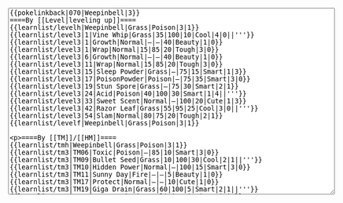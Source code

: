 </p><textarea readonly="" accesskey="," id="wpTextbox1" cols="80" rows="25" style="" class="mw-editfont-monospace" lang="en" dir="ltr" name="wpTextbox1">{{pokelinkback|070|Weepinbell|3}}
====By [[Level|leveling up]]====
{{learnlist/levelh|Weepinbell|Grass|Poison|3|1}}
{{learnlist/level3|1|Vine Whip|Grass|35|100|10|Cool|4|0||'''}}
{{learnlist/level3|1|Growth|Normal|—|—|40|Beauty|1|0}}
{{learnlist/level3|1|Wrap|Normal|15|85|20|Tough|3|0}}
{{learnlist/level3|6|Growth|Normal|—|—|40|Beauty|1|0}}
{{learnlist/level3|11|Wrap|Normal|15|85|20|Tough|3|0}}
{{learnlist/level3|15|Sleep Powder|Grass|—|75|15|Smart|1|3}}
{{learnlist/level3|17|PoisonPowder|Poison|—|75|35|Smart|3|0}}
{{learnlist/level3|19|Stun Spore|Grass|—|75|30|Smart|2|1}}
{{learnlist/level3|24|Acid|Poison|40|100|30|Smart|1|4||'''}}
{{learnlist/level3|33|Sweet Scent|Normal|—|100|20|Cute|1|3}}
{{learnlist/level3|42|Razor Leaf|Grass|55|95|25|Cool|3|0||'''}}
{{learnlist/level3|54|Slam|Normal|80|75|20|Tough|2|1}}
{{learnlist/levelf|Weepinbell|Grass|Poison|3|1}}

====By [[TM]]/[[HM]]====
{{learnlist/tmh|Weepinbell|Grass|Poison|3|1}}
{{learnlist/tm3|TM06|Toxic|Poison|—|85|10|Smart|3|0}}
{{learnlist/tm3|TM09|Bullet Seed|Grass|10|100|30|Cool|2|1||'''}}
{{learnlist/tm3|TM10|Hidden Power|Normal|—|100|15|Smart|3|0}}
{{learnlist/tm3|TM11|Sunny Day|Fire|—|—|5|Beauty|1|0}}
{{learnlist/tm3|TM17|Protect|Normal|—|—|10|Cute|1|0}}
{{learnlist/tm3|TM19|Giga Drain|Grass|60|100|5|Smart|2|1||'''}}
{{learnlist/tm3|TM21|Frustration|Normal|—|100|20|Cute|1|0}}
{{learnlist/tm3|TM22|SolarBeam|Grass|120|100|10|Cool|4|0||'''}}
{{learnlist/tm3|TM27|Return|Normal|—|100|20|Cute|1|0}}
{{learnlist/tm3|TM32|Double Team|Normal|—|—|15|Cool|2|0}}
{{learnlist/tm3|TM36|Sludge Bomb|Poison|90|100|10|Tough|2|1||'''}}
{{learnlist/tm3|TM42|Facade|Normal|70|100|20|Cute|2|0}}
{{learnlist/tm3|TM43|Secret Power|Normal|70|100|20|Smart|1|0}}
{{learnlist/tm3|TM44|Rest|Psychic|—|—|10|Cute|2|0}}
{{learnlist/tm3|TM45|Attract|Normal|—|100|15|Cute|2|0}}
{{learnlist/tm3|TM46|Thief|Dark|40|100|10|Tough|1|0}}
{{learnlist/tm3|HM01|Cut|Normal|50|95|30|Cool|2|1}}
{{learnlist/tm3|HM05|Flash|Normal|—|70|20|Beauty|3|0}}
{{learnlist/tmf|Weepinbell|Grass|Poison|3|1}}

====By {{pkmn|breeding}}====
{{learnlist/breedh|Weepinbell|Grass|Poison|3|1}}
{{learnlist/breed3|{{MSP/3|187|Hoppip}}{{MSP/3|188|Skiploom}}{{MSP/3|189|Jumpluff}}|Encore|Normal|—|100|5|Cute|2|0|*}}
{{learnlist/breed3|{{MSP/3|114|Tangela}}{{MSP/3|191|Sunkern}}{{MSP/3|192|Sunflora}}{{MSP/3|315|Roselia}}{{MSP/3|331|Cacnea}}{{MSP/3|332|Cacturne}}|Ingrain|Grass|—|—|20|Smart|1|0}}
{{learnlist/breed3|{{MSP/3|046|Paras}}{{MSP/3|047|Parasect}}|Leech Life|Bug|20|100|15|Smart|2||}}
{{learnlist/breed3|{{MSP/3|182|Bellossom}}{{MSP/3|315|Roselia}}{{MSP/3|357|Tropius}}|Magical Leaf|Grass|60|—|20|Beauty|2|||'''}}
{{learnlist/breed3|{{MSP/3|102|Exeggcute}}{{MSP/3|152|Chikorita}}{{MSP/3|153|Bayleef}}{{MSP/3|154|Meganium}}|Reflect|Psychic|—|—|20|Smart|1|}}
{{learnlist/breed3|{{MSP/3|001|Bulbasaur}}{{MSP/3|002|Ivysaur}}{{MSP/3|003|Venusaur}}{{MSP/3|043|Oddish}}{{MSP/3|044|Gloom}}{{MSP/3|045|Vileplume}}&lt;br>{{MSP/3|182|Bellossom}}{{MSP/3|046|Paras}}{{MSP/3|047|Parasect}}{{MSP/3|069|Bellsprout}}{{MSP/3|070|Weepinbell}}{{MSP/3|071|Victreebel}}&lt;br>{{MSP/3|114|Tangela}}{{MSP/3|152|Chikorita}}{{MSP/3|153|Bayleef}}{{MSP/3|154|Meganium}}{{MSP/3|187|Hoppip}}{{MSP/3|188|Skiploom}}&lt;br>{{MSP/3|189|Jumpluff}}{{MSP/3|191|Sunkern}}{{MSP/3|192|Sunflora}}{{MSP/3|270|Lotad}}{{MSP/3|271|Lombre}}{{MSP/3|272|Ludicolo}}&lt;br>{{MSP/3|273|Seedot}}{{MSP/3|274|Nuzleaf}}{{MSP/3|275|Shiftry}}{{MSP/3|285|Shroomish}}{{MSP/3|286|Breloom}}{{MSP/3|315|Roselia}}&lt;br>{{MSP/3|331|Cacnea}}{{MSP/3|332|Cacturne}}{{MSP/3|357|Tropius}}|Swords Dance|Normal|—|—|30|Beauty|1|0}}
{{learnlist/breed3|{{MSP/3|001|Bulbasaur}}{{MSP/3|002|Ivysaur}}{{MSP/3|003|Venusaur}}{{MSP/3|152|Chikorita}}{{MSP/3|153|Bayleef}}{{MSP/3|154|Meganium}}&lt;br>{{MSP/3|187|Hoppip}}{{MSP/3|188|Skiploom}}{{MSP/3|189|Jumpluff}}{{MSP/3|191|Sunkern}}{{MSP/3|273|Seedot}}{{MSP/3|315|Roselia}}&lt;br>{{MSP/3|357|Tropius}}|Synthesis|Grass|—|—|5|Smart|1|0}}
{{learnlist/breedf|Weepinbell|Grass|Poison|3|1}}

====By [[Move Tutor|tutoring]]====
{{learnlist/tutorh|Weepinbell|Grass|Poison|3|1}}
{{learnlist/tutor3|Double-Edge|Normal|120|100|15|Tough|6|0|||yes|yes|yes}}
{{learnlist/tutor3|Endure|Normal|—|—|10|Tough|2|0|||no|yes|no}}
{{learnlist/tutor3|Mimic|Normal|—|—|10|Cute|1|0|||yes|yes|yes}}
{{learnlist/tutor3|Sleep Talk|Normal|—|—|10|Cute|3|0|||no|yes|no}}
{{learnlist/tutor3|Snore|Normal|40|100|15|Cute|4|0|||no|yes|no}}
{{learnlist/tutor3|Substitute|Normal|—|—|10|Smart|2|0|||yes|yes|yes}}
{{learnlist/tutor3|Swagger|Normal|—|90|15|Cute|2|0|||no|yes|yes}}
{{learnlist/tutor3|Swords Dance|Normal|—|—|30|Beauty|1|0|||yes|yes|no}}
{{learnlist/tutorf|Weepinbell|Grass|Poison|3|1}}

====By a prior [[evolution]]====
{{Learnlist/prevoh|Weepinbell|Grass|Poison|3|1}}
{{Learnlist/prevo3|069|Bellsprout|e||||Teeter Dance|Normal|—|100|20|Cute|4|4}}
{{Learnlist/prevof|Weepinbell|Grass|Poison|3|1}}

====Special moves====
{{Shadow moves|070|32|Shadow Hold|Shadow Rave|--|--|Morning Sun|Normal|Magical Leaf|Grass|Sludge Bomb|Poison|Sweet Scent|Normal|XD|grass|poison}}

[[it:Weepinbell/Mosse apprese in terza generazione]]
[[zh:口呆花/第三世代招式表]]
